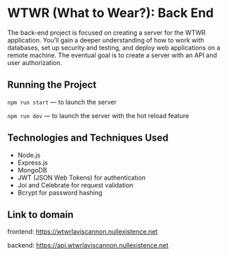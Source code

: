 # WTWR (What to Wear?): Back End
The back-end project is focused on creating a server for the WTWR application. You’ll gain a deeper understanding of how to work with databases, set up security and testing, and deploy web applications on a remote machine. The eventual goal is to create a server with an API and user authorization.
## Running the Project
`npm run start` — to launch the server 

`npm run dev` — to launch the server with the hot reload feature

## Technologies and Techniques Used
- Node.js
- Express.js
- MongoDB
- JWT (JSON Web Tokens) for authentication
- Joi and Celebrate for request validation
- Bcrypt for password hashing



## Link to domain

frontend: https://wtwrlaviscannon.nullexistence.net

backend: https://api.wtwrlaviscannon.nullexistence.net

